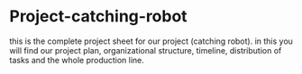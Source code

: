 # Project-catching-robot
this is the complete project sheet for our project (catching robot). in this you will find our project plan, organizational structure, timeline, distribution of tasks and the whole production line.
